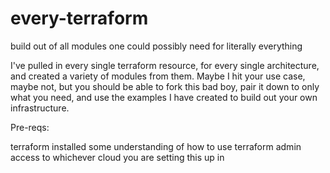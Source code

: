 # every-terraform
build out of all modules one could possibly need for literally everything

I've pulled in every single terraform resource, for every single architecture, and created a variety of modules from them. 
Maybe I hit your use case, maybe not, but you should be able to fork this bad boy, pair it down to only what you need, 
and use the examples I have created to build out your own infrastructure. 

Pre-reqs:

terraform installed
some understanding of how to use terraform
admin access to whichever cloud you are setting this up in


